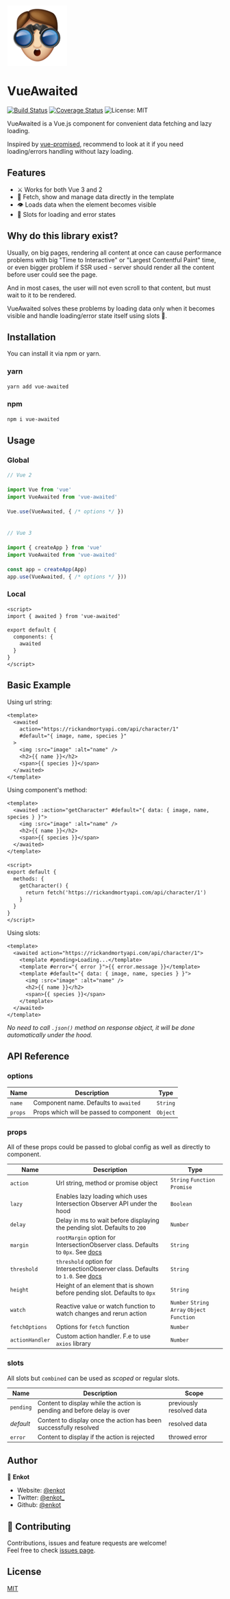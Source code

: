<img alt="Logo" src="https://github.com/enkot/vue-awaited/blob/master/public/emoji-glossy-person.png?raw=true" height="140"/>

# VueAwaited

[![Build Status](https://travis-ci.org/enkot/vue-awaited.svg?branch=master)](https://travis-ci.org/enkot/vue-awaited)
[![Coverage Status](https://coveralls.io/repos/github/enkot/vue-awaited/badge.svg?branch=master)](https://coveralls.io/github/enkot/vue-awaited?branch=master)
<img alt="License: MIT" src="https://img.shields.io/badge/License-MIT-yellow.svg" />

VueAwaited is a Vue.js component for convenient data fetching and lazy loading.

Inspired by [vue-promised](https://github.com/posva/vue-promised), recommend to look at it if you need loading/errors handling without lazy loading.

## Features

- ⚔️ Works for both Vue 3 and 2
- 📝 Fetch, show and manage data directly in the template
- 👁️ Loads data when the element becomes visible
- 📍 Slots for loading and error states

## Why do this library exist?

Usually, on big pages, rendering all content at once can cause performance problems with big "Time to Interactive" or "Largest Contentful Paint" time, or even bigger problem if SSR used - server should render all the content before user could see the page.

And in most cases, the user will not even scroll to that content, but must wait to it to be rendered.

VueAwaited solves these problems by loading data only when it becomes visible and handle loading/error state itself using slots 🙂.

## Installation

You can install it via npm or yarn.

### yarn

```sh
yarn add vue-awaited
```

### npm

```sh
npm i vue-awaited
```

## Usage

### Global

```js
// Vue 2

import Vue from 'vue'
import VueAwaited from 'vue-awaited'

Vue.use(VueAwaited, { /* options */ })


// Vue 3

import { createApp } from 'vue'
import VueAwaited from 'vue-awaited'

const app = createApp(App)
app.use(VueAwaited, { /* options */ }))
```

### Local

```vue
<script>
import { awaited } from 'vue-awaited'

export default {
  components: {
    awaited
  }
}
</script>
```

## Basic Example

Using url string:

```vue
<template>
  <awaited
    action="https://rickandmortyapi.com/api/character/1"
    #default="{ image, name, species }"
  >
    <img :src="image" :alt="name" />
    <h2>{{ name }}</h2>
    <span>{{ species }}</span>
  </awaited>
</template>
```

Using component's method:

```vue
<template>
  <awaited :action="getCharacter" #default="{ data: { image, name, species } }">
    <img :src="image" :alt="name" />
    <h2>{{ name }}</h2>
    <span>{{ species }}</span>
  </awaited>
</template>

<script>
export default {
  methods: {
    getCharacter() {
      return fetch('https://rickandmortyapi.com/api/character/1')
    }
  }
}
</script>
```

Using slots:

```vue
<template>
  <awaited action="https://rickandmortyapi.com/api/character/1">
    <template #pending>Loading...</template>
    <template #error="{ error }">{{ error.message }}</template>
    <template #default="{ data: { image, name, species } }">
      <img :src="image" :alt="name" />
      <h2>{{ name }}</h2>
      <span>{{ species }}</span>
    </template>
  </awaited>
</template>
```

_No need to call `.json()` method on response object, it will be done automatically under the hood._

## API Reference

### options

| Name    | Description                             | Type     |
| ------- | --------------------------------------- | -------- |
| `name`  | Component name. Defaults to `awaited`   | `String` |
| `props` | Props which will be passed to component | `Object` |

### props

All of these props could be passed to global config as well as directly to component.

| Name            | Description                                                                                                                                                                                 | Type                                          |
| --------------- | ------------------------------------------------------------------------------------------------------------------------------------------------------------------------------------------- | --------------------------------------------- |
| `action`        | Url string, method or promise object                                                                                                                                                        | `String` `Function` `Promise`                 |
| `lazy`          | Enables lazy loading which uses Intersection Observer API under the hood                                                                                                                    | `Boolean`                                     |
| `delay`         | Delay in ms to wait before displaying the pending slot. Defaults to `200`                                                                                                                   | `Number`                                      |
| `margin`        | `rootMargin` option for IntersectionObserver class. Defaults to `0px`. See [docs](https://developer.mozilla.org/en-US/docs/Web/API/Intersection_Observer_API#Intersection_observer_options) | `String`                                      |
| `threshold`     | `threshold` option for IntersectionObserver class. Defaults to `1.0`. See [docs](https://developer.mozilla.org/en-US/docs/Web/API/Intersection_Observer_API#Intersection_observer_options)  | `String`                                      |
| `height`        | Height of an element that is shown before pending slot. Defaults to `0px`                                                                                                                   | `String`                                      |
| `watch`         | Reactive value or watch function to watch changes and rerun action                                                                                                                          | `Number` `String` `Array` `Object` `Function` |
| `fetchOptions`  | Options for `fetch` function                                                                                                                                                                | `Number`                                      |
| `actionHandler` | Custom action handler. F.e to use `axios` library                                                                                                                                           | `Number`                                      |

### slots

All slots but `combined` can be used as _scoped_ or regular slots.

| Name      | Description                                                             | Scope                    |
| --------- | ----------------------------------------------------------------------- | ------------------------ |
| `pending` | Content to display while the action is pending and before delay is over | previously resolved data |
| _default_ | Content to display once the action has been successfully resolved       | resolved data            |
| `error`   | Content to display if the action is rejected                            | throwed error            |

## Author

👤 **Enkot**

- Website: [@enkot](https://medium.com/@enkot)
- Twitter: [@enkot\_](https://twitter.com/enkot_)
- Github: [@enkot](https://github.com/enkot)

## 🤝 Contributing

Contributions, issues and feature requests are welcome!<br />Feel free to check [issues page](https://github.com/enkot/vue-awaited/issues).

## License

[MIT](http://opensource.org/licenses/MIT)
